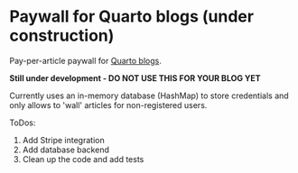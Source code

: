 # Paywall for Quarto blogs (under construction)
Pay-per-article paywall for [Quarto blogs](https://quarto.org/docs/websites/website-blog.html).

**Still under development - DO NOT USE THIS FOR YOUR BLOG YET**

Currently uses an in-memory database (HashMap) to store credentials and only allows to 'wall' articles for non-registered users.

ToDos:
1. Add Stripe integration
2. Add database backend
3. Clean up the code and add tests
